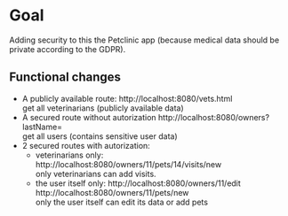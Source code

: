 # Goal
Adding security to this the Petclinic app (because medical data should be private according to the GDPR).

## Functional changes
- A publicly available route:
  http://localhost:8080/vets.html  
  get all veterinarians (publicly available data)
- A secured route without autorization
  http://localhost:8080/owners?lastName=  
  get all users (contains sensitive user data)
- 2 secured routes with autorization:
    - veterinarians only:
      http://localhost:8080/owners/11/pets/14/visits/new   
      only veterinarians can add visits.
    - the user itself only:
      http://localhost:8080/owners/11/edit
      http://localhost:8080/owners/11/pets/new  
      only the user itself can edit its data or add pets

